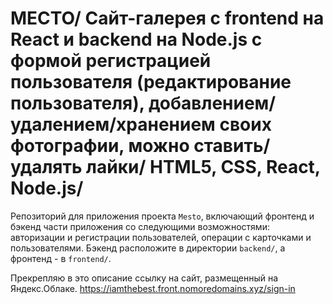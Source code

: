 #  МЕСТО/ Сайт-галерея с frontend на React и backend на Node.js с формой регистрацией пользователя (редактирование пользователя), добавлением/удалением/хранением своих фотографии, можно ставить/удалять лайки/ HTML5, CSS, React, Node.js/ 
Репозиторий для приложения проекта `Mesto`, включающий фронтенд и бэкенд части приложения со следующими возможностями: авторизации и регистрации пользователей, операции с карточками и пользователями. Бэкенд расположите в директории `backend/`, а фронтенд - в `frontend/`. 
  
Прекрепляю в это описание ссылку на сайт, размещенный на Яндекс.Облаке.
<https://iamthebest.front.nomoredomains.xyz/sign-in>
